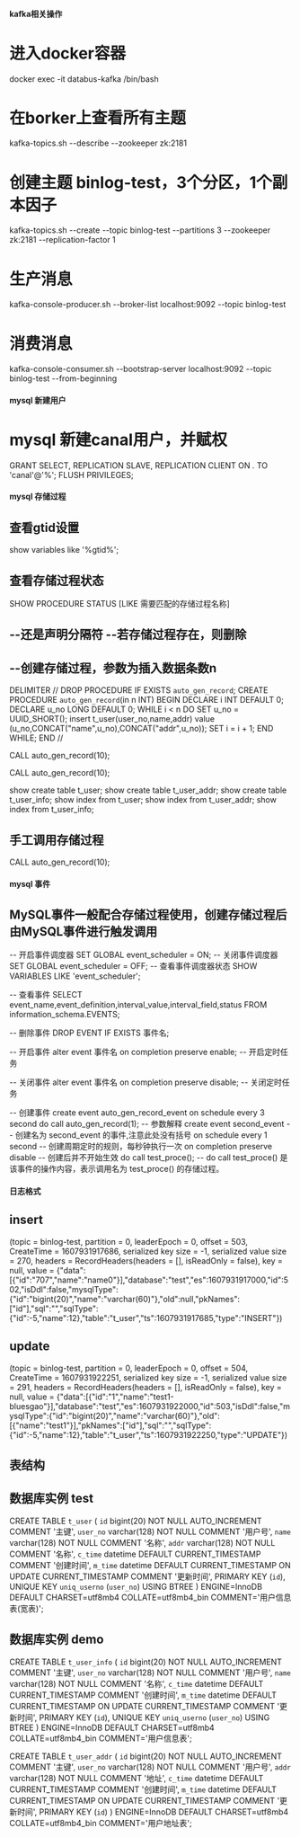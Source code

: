 #### kafka相关操作 ##########################################################################
# 进入docker容器
docker exec -it databus-kafka /bin/bash
# 在borker上查看所有主题
kafka-topics.sh --describe --zookeeper zk:2181
# 创建主题 binlog-test，3个分区，1个副本因子
kafka-topics.sh  --create --topic binlog-test --partitions 3 --zookeeper zk:2181 --replication-factor 1
# 生产消息
kafka-console-producer.sh --broker-list localhost:9092 --topic binlog-test
# 消费消息
kafka-console-consumer.sh  --bootstrap-server localhost:9092 --topic binlog-test --from-beginning

#### mysql 新建用户 ######################################################################
# mysql 新建canal用户，并赋权
GRANT SELECT, REPLICATION SLAVE, REPLICATION CLIENT ON *.* TO 'canal'@'%';
FLUSH PRIVILEGES;

#### mysql 存储过程 ######################################################################

## 查看gtid设置
show variables like '%gtid%';

## 查看存储过程状态
SHOW PROCEDURE STATUS [LIKE 需要匹配的存储过程名称]

## --还是声明分隔符 --若存储过程存在，则删除
## --创建存储过程，参数为插入数据条数n
DELIMITER //
DROP PROCEDURE IF EXISTS `auto_gen_record`;
CREATE PROCEDURE `auto_gen_record`(in n INT)
  BEGIN
    DECLARE i INT DEFAULT 0;
    DECLARE u_no LONG DEFAULT 0;
    WHILE i < n DO
      SET u_no = UUID_SHORT();
      insert t_user(user_no,name,addr) value (u_no,CONCAT("name",u_no),CONCAT("addr",u_no));
      SET i = i + 1;
    END WHILE;
  END //

CALL auto_gen_record(10);

CALL auto_gen_record(10);

show create table t_user;
show create table t_user_addr;
show create table t_user_info;
show index from t_user;
show index from t_user_addr;
show index from t_user_info;

## 手工调用存储过程
CALL auto_gen_record(10);

#### mysql 事件 ######################################################################
## MySQL事件一般配合存储过程使用，创建存储过程后由MySQL事件进行触发调用
-- 开启事件调度器
SET GLOBAL event_scheduler = ON;
-- 关闭事件调度器
SET GLOBAL event_scheduler = OFF;
-- 查看事件调度器状态
SHOW VARIABLES LIKE 'event_scheduler';

-- 查看事件
SELECT event_name,event_definition,interval_value,interval_field,status FROM information_schema.EVENTS;

-- 删除事件
DROP EVENT IF EXISTS 事件名;

-- 开启事件
alter event 事件名 on completion preserve enable; -- 开启定时任务

-- 关闭事件
alter event 事件名 on completion preserve disable; -- 关闭定时任务

-- 创建事件
create event auto_gen_record_event on schedule every 3 second do call auto_gen_record(1);
-- 参数解释
create event second_event       -- 创建名为 second_event 的事件,注意此处没有括号
on schedule every 1 second      -- 创建周期定时的规则，每秒钟执行一次
on completion preserve disable  -- 创建后并不开始生效
do call test_proce();           -- do call test_proce() 是该事件的操作内容，表示调用名为 test_proce() 的存储过程。





#### 日志格式
## insert
(topic = binlog-test, partition = 0, leaderEpoch = 0, offset = 503, CreateTime = 1607931917686, serialized key size = -1, serialized value size = 270, headers = RecordHeaders(headers = [], isReadOnly = false), key = null, value = {"data":[{"id":"707","name":"name0"}],"database":"test","es":1607931917000,"id":502,"isDdl":false,"mysqlType":{"id":"bigint(20)","name":"varchar(60)"},"old":null,"pkNames":["id"],"sql":"","sqlType":{"id":-5,"name":12},"table":"t_user","ts":1607931917685,"type":"INSERT"})

## update
(topic = binlog-test, partition = 0, leaderEpoch = 0, offset = 504, CreateTime = 1607931922251, serialized key size = -1, serialized value size = 291, headers = RecordHeaders(headers = [], isReadOnly = false), key = null, value = {"data":[{"id":"1","name":"test1-bluesgao"}],"database":"test","es":1607931922000,"id":503,"isDdl":false,"mysqlType":{"id":"bigint(20)","name":"varchar(60)"},"old":[{"name":"test1"}],"pkNames":["id"],"sql":"","sqlType":{"id":-5,"name":12},"table":"t_user","ts":1607931922250,"type":"UPDATE"})


## 表结构
## 数据库实例 test
CREATE TABLE `t_user` (
  `id` bigint(20) NOT NULL AUTO_INCREMENT COMMENT '主键',
  `user_no` varchar(128) NOT NULL COMMENT '用户号',
  `name` varchar(128) NOT NULL COMMENT '名称',
  `addr` varchar(128) NOT NULL COMMENT '名称',
  `c_time` datetime DEFAULT CURRENT_TIMESTAMP COMMENT '创建时间',
  `m_time` datetime DEFAULT CURRENT_TIMESTAMP ON UPDATE CURRENT_TIMESTAMP COMMENT '更新时间',
  PRIMARY KEY (`id`),
  UNIQUE KEY `uniq_userno` (`user_no`) USING BTREE
) ENGINE=InnoDB DEFAULT CHARSET=utf8mb4 COLLATE=utf8mb4_bin COMMENT='用户信息表(宽表)';

## 数据库实例 demo
CREATE TABLE `t_user_info` (
  `id` bigint(20) NOT NULL AUTO_INCREMENT COMMENT '主键',
  `user_no` varchar(128) NOT NULL COMMENT '用户号',
  `name` varchar(128) NOT NULL COMMENT '名称',
  `c_time` datetime DEFAULT CURRENT_TIMESTAMP COMMENT '创建时间',
  `m_time` datetime DEFAULT CURRENT_TIMESTAMP ON UPDATE CURRENT_TIMESTAMP COMMENT '更新时间',
  PRIMARY KEY (`id`),
  UNIQUE KEY `uniq_userno` (`user_no`) USING BTREE
) ENGINE=InnoDB DEFAULT CHARSET=utf8mb4 COLLATE=utf8mb4_bin COMMENT='用户信息表';


CREATE TABLE `t_user_addr` (
  `id` bigint(20) NOT NULL AUTO_INCREMENT COMMENT '主键',
  `user_no` varchar(128) NOT NULL COMMENT '用户号',
  `addr` varchar(128) NOT NULL COMMENT '地址',
  `c_time` datetime DEFAULT CURRENT_TIMESTAMP COMMENT '创建时间',
  `m_time` datetime DEFAULT CURRENT_TIMESTAMP ON UPDATE CURRENT_TIMESTAMP COMMENT '更新时间',
  PRIMARY KEY (`id`)
) ENGINE=InnoDB DEFAULT CHARSET=utf8mb4 COLLATE=utf8mb4_bin COMMENT='用户地址表';